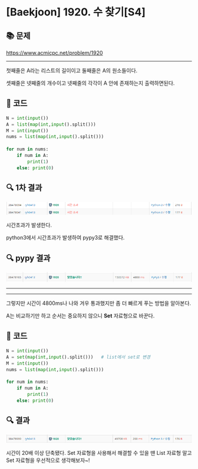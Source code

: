 # [Baekjoon] 1920. 수 찾기[S4]

## 📚 문제

https://www.acmicpc.net/problem/1920

---

첫째줄은 A라는 리스트의 길이이고 둘째줄은 A의 원소들이다.

셋째줄은 넷째줄의 개수이고 넷째줄의 각각이 A 안에 존재하는지 출력하면된다.

## 📒 코드

```python
N = int(input())
A = list(map(int,input().split()))
M = int(input())
nums = list(map(int,input().split()))

for num in nums:
    if num in A:
        print(1)
    else: print(0)
```

## 🔍 1차 결과

![image-20220202235919291](S4_1920.assets/image-20220202235919291.png)

시간초과가 발생한다.

python3에서 시간초과가 발생하여 pypy3로 해결했다.

## 🔍 pypy 결과

![image-20220203000017552](S4_1920.assets/image-20220203000017552.png)

---

---

그렇지만 시간이 4800ms나 나와 겨우 통과했지만 좀 더 빠르게 푸는 방법을 알아본다.

A는 비교하기만 하고 순서는 중요하지 않으니 **Set** 자료형으로 바꾼다.

## 📒 코드

```python
N = int(input())
A = set(map(int,input().split()))	# list에서 set로 변경
M = int(input())
nums = list(map(int,input().split()))

for num in nums:
    if num in A:
        print(1)
    else: print(0)
```

## 🔍 결과

![image-20220203001142373](S4_1920.assets/image-20220203001142373.png)

시간이 20배 이상 단축됐다. Set 자료형을 사용해서 해결할 수 있을 땐 List 자료형 말고 Set 자료형을 우선적으로 생각해보자~!